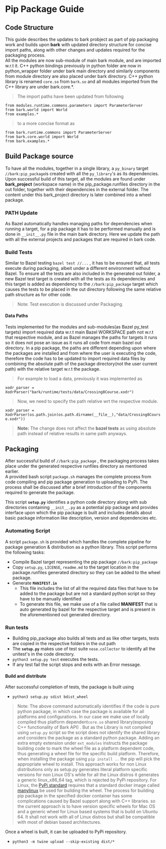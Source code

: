 
# Pip Package Guide


## Code Structure 

This guide describes the updates to bark probject as part of pip packaging work and builds upon **bark** with updated directory structure for concise import paths, along with other changes and updates required for the packaging process.  
All the modules  are now sub-module of main bark module, and are imported w.r.t it.  C++ python bindings previously in python folder are now in python_wrapper folder under bark main directory and similarly components from module directory are also placed under bark directory. C++ python library is renamed `core.so` from `bark.so` and all modules imported from the C++ library are under bark.core.*.

> The import paths have been updated from following

`from modules.runtime.commons.parameters import ParameterServer`   
`from bark.world import World`   
`from examples.*`   

> to a more concise format as

`from bark.runtime.commons import ParameterServer`   
`from bark.core.world import World`   
`from bark.examples.*` 

## Build Package source
To have all the modules, together in a single library, a `py_binary` target  `//bark:pip_package`is created with all the `py_library`'s as its dependencies. Upon successful build of this target, all the modules are found under **bark_project** (workspace name) in the  pip_package.runfiles directory in the out folder, together with their dependencies in the external folder. The content under this bark_project directory is later combined into a wheel package.

### PATH Update
As Bazel automatically handles managing paths for dependencies when running a target, for a pip package it has to be performed manually and is done in `__init__.py` file in the main bark directory. Here we update the path with  all the external projects and packages that are required in bark code.

### Build Tests
Similar to Bazel testing `bazel test //...` , it has to be ensured that, all tests execute during packaging, albeit under a different environment without Bazel.
To ensure all the tests are also included in the generated out folder, a new Bazel test target is created with all the tests as its dependencies and this target is added as dependency to the `//bark:pip_package` target which causes the tests to be placed in the out directory following the same relative path structure as for other code. 
 > Note: Test execution is discussed under Packaging.

#### Data Paths
Tests implemented for the modules and sub-modules(as Bazel py_test targets) import required data w.r.t main Bazel WORKSPACE path not w.r.t that respective module, and as Bazel manages the paths for targets it runs so it does not pose an issue as it runs all code from main bazel out directory. In a pip package, the paths are different depending upon where the packages are installed and from where the user is executing the code, therefore the code has to be updated to import required data files by combining the absolute path of the package directory(not the user current path) with the relative target w.r.t the package. 
> For example to load a data, previously it was implemented as

`xodr_parser = XodrParser("bark/runtime/tests/data/Crossing8Course.xodr")` 
> Now, we need to specify the path relative wrt the respective module.

`xodr_parser =  XodrParser(os.path.join(os.path.dirname(__file__),"data/Crossing8Course.xodr"))`

> **Note:** The  change does not affect the  **bazel tests** as using absolute path instead of relative results in same path anyways.


## Packaging
After successful build of `//bark:pip_package` , the packaging process takes place under the generated respective runfiles directory as mentioned earlier.  
A provided bash script `package.sh` manages the complete process from code compiling and pip package generation to uploading to PyPi. The process shall be discussed after a brief introduction of the components required to generate the package.

This script **`setup.py`** identifies a python code directory along with sub directories containing `__init__.py` as a potential pip package and provides interface upon which the pip package is built and includes details about basic package information like description, version and dependencies etc.

### Automating Script
A script  `package.sh` is provided which handles the complete pipeline for package generation & distribution as a python library. This script performs the following tasks:
- Compile Bazel target representing the pip package `//bark:pip_package`
- Copy `setup.py`, `LICENSE`, `readme.md` to the target location in the package.runfiles generated directory so they can be added to the wheel package.
- Generate **`MANIFEST.in`** 
	- This file includes the list of all the required data files that have to be added to the package but are not a standard python script so they have to be manually identified
	- To generate this file, we make use of a file called **MANIFEST** that is auto generated by bazel for the respective target and is present in the aforementioned out generated directory. 

### Run tests
- Building pip_package also builds all tests and as like other targets, tests are copied in the respective folders in the out path
- The **`setup.py`** makes use of test suite `nose.collector` to identify all the unitest's in the code directory.
- `python3 setup.py test` executes the tests.
- If any test fail the script stops and exits with an Error message.
#### Build and distribute
After successful completion of tests, the package is built using 
- `python3 setup.py sdist bdist_wheel`
> Note: The above command automatically identifies if the code is pure python package, in which case the package is available for all platforms and configurations. In our case we make use of locally compiled thus platform dependent`core.so` shared library(exposing  C++  functionality of Bark API) . 
> But as the Library is not compiled using `setup.py` script so the script does not identify the shared library and considers the package as a standard python package. Adding an extra empty extension under `ext_modules` instructs the package building code to mark the wheel file as a platform dependent code, thus generating a wheel file for the specific build platform.
> Therefore, when installing the package using `pip install ..`  the pip will pick the appropriate wheel to install. 
> This approach works for non Linux distributions only as setup.py generates literal platform specific versions  for non Linux OS's while for all the Linux distros it generates a generic linux_x86_64 tag, which is rejected by PyPi repository.  For Linux, the [PyPi standard](https://packaging.python.org/specifications/platform-compatibility-tags/) requires that a standard docker image called [manylinux](https://github.com/pypa/manylinux) be used for building the wheel. 
> The process for building pip package in the specified docker container has some complications caused by Bazel support along with C++ libraries. so the  current approach is to have version specific wheels for Mac OS and a generic wheel for Linux based systems that is build on Ubuntu 64. It shall not work with all of Linux distros but shall be compatible with most of debian based architectures.
 
Once a wheel is built, it can be uploaded to PyPi repository. 
- `python3 -m twine upload --skip-existing dist/*`

